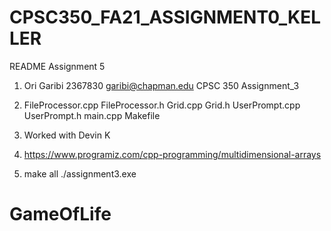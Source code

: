 # CPSC350_FA21_ASSIGNMENT0_KELLER

README Assignment 5

1. Ori Garibi
   2367830
   garibi@chapman.edu
   CPSC 350
   Assignment_3

2) FileProcessor.cpp
FileProcessor.h
Grid.cpp
Grid.h
UserPrompt.cpp
UserPrompt.h
main.cpp
Makefile

3) Worked with Devin K

4) https://www.programiz.com/cpp-programming/multidimensional-arrays



5) make all
   ./assignment3.exe

# GameOfLife

